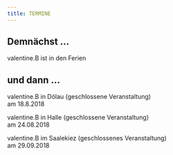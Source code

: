 ```yaml
---
title: TERMINE
---
```


## **Demnächst …**

valentine.B ist in den Ferien 

## **und dann …**

valentine.B in Dölau (geschlossene Veranstaltung)<br>am 18.8.2018<br>

valentine.B in Halle (geschlossene Veranstaltung)<br>am 24.08.2018<br>

valentine.B im Saalekiez (geschlossenes Veranstaltung)<br>am 29.09.2018
